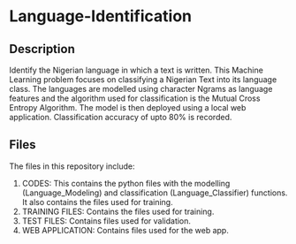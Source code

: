 # Language-Identification

## Description
Identify the Nigerian language in which a text is written. This Machine Learning problem focuses on classifying a Nigerian Text into its language class. The languages are modelled using character Ngrams as language features and the algorithm used for classification is the Mutual Cross Entropy Algorithm. The model is then deployed using a local web application. Classification accuracy of upto 80% is recorded.

## Files
The files in this repository include:
1. CODES: This contains the python files with the modelling (Language_Modeling) and classification (Language_Classifier) functions. It also contains the files used for training.
2. TRAINING FILES: Contains the files used for training. 
3. TEST FILES: Contains files used for validation.
4. WEB APPLICATION: Contains files used for the web app.
